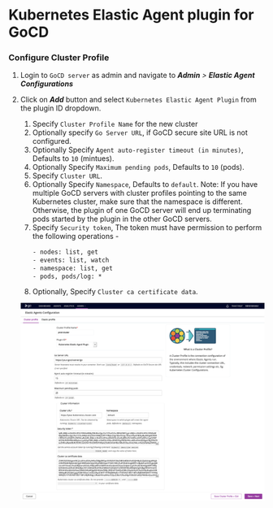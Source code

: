 # Kubernetes Elastic Agent plugin for GoCD

### Configure Cluster Profile

1. Login to `GoCD server` as admin and navigate to **_Admin_** _>_ **_Elastic Agent Configurations_**
2. Click on **_Add_** button and select `Kubernetes Elastic Agent Plugin` from the plugin ID dropdown.
    1. Specify `Cluster Profile Name` for the new cluster
    1. Optionally specify `Go Server URL`, if GoCD secure site URL is not configured.
    2. Optionally Specify `Agent auto-register timeout (in minutes)`, Defaults to `10` (mintues).
    3. Optionally Specify `Maximum pending pods`, Defaults to `10` (pods).
    4. Specify `Cluster URL`.
    5. Optionally Specify `Namespace`, Defaults to `default`. Note: If you have multiple GoCD servers with cluster profiles pointing to the same Kubernetes cluster, make sure that the namespace is different. Otherwise, the plugin of one GoCD server will end up terminating pods started by the plugin in the other GoCD servers.
    6. Specify `Security token`, The token must have permission to perform the following operations -
        ```
        - nodes: list, get
        - events: list, watch
        - namespace: list, get
        - pods, pods/log: *
        ```
    7. Optionally, Specify `Cluster ca certificate data`.
    
    !["Kubernetes Cluster Profile"][1]
    

[1]: images/cluster-profile.png     "Kubernetes Cluster Profile"
